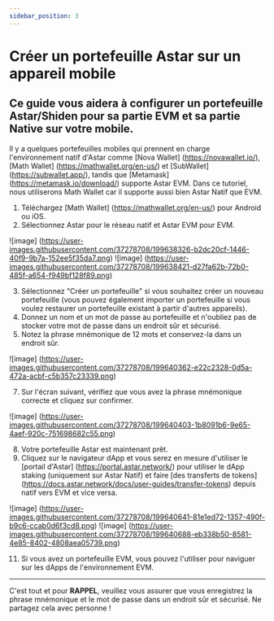 ```yaml
---
sidebar_position: 3
---
```


# Créer un portefeuille Astar sur un appareil mobile

**Ce guide vous aidera à configurer un portefeuille Astar/Shiden pour sa partie EVM et sa partie Native sur votre mobile.**
---

Il y a quelques portefeuilles mobiles qui prennent en charge l'environnement natif d'Astar comme [Nova Wallet] (https://novawallet.io/), [Math Wallet] (https://mathwallet.org/en-us/) et [SubWallet] (https://subwallet.app/), tandis que [Metamask] (https://metamask.io/download/) supporte Astar EVM. Dans ce tutoriel, nous utiliserons Math Wallet car il supporte aussi bien Astar Natif que EVM.

1. Téléchargez [Math Wallet] (https://mathwallet.org/en-us/) pour Android ou iOS.
2. Sélectionnez Astar pour le réseau natif et Astar EVM pour EVM.

![image] (https://user-images.githubusercontent.com/37278708/199638326-b2dc20cf-1446-40f9-9b7a-152ee5f35da7.png) ![image] (https://user-images.githubusercontent.com/37278708/199638421-d27fa62b-72b0-485f-a654-f949bf128f89.png)

3. Sélectionnez "Créer un portefeuille" si vous souhaitez créer un nouveau portefeuille (vous pouvez également importer un portefeuille si vous voulez restaurer un portefeuille existant à partir d'autres appareils).
4. Donnez un nom et un mot de passe au portefeuille et n'oubliez pas de stocker votre mot de passe dans un endroit sûr et sécurisé.
5. Notez la phrase mnémonique de 12 mots et conservez-la dans un endroit sûr.

![image] (https://user-images.githubusercontent.com/37278708/199640362-e22c2328-0d5a-472a-acbf-c5b357c23339.png)


7. Sur l'écran suivant, vérifiez que vous avez la phrase mnémonique correcte et cliquez sur confirmer.

![image] (https://user-images.githubusercontent.com/37278708/199640403-1b8091b6-9e65-4aef-920c-751698682c55.png)


8. Votre portefeuille Astar est maintenant prêt.
9. Cliquez sur le navigateur dApp et vous serez en mesure d'utiliser le [portail d'Astar] (https://portal.astar.network/) pour utiliser le dApp staking (uniquement sur Astar Natif) et faire [des transferts de tokens] (https://docs.astar.network/docs/user-guides/transfer-tokens) depuis natif vers EVM et vice versa.

![image] (https://user-images.githubusercontent.com/37278708/199640641-81e1ed72-1357-490f-b9c6-ccab0d6f3cd8.png) ![image] (https://user-images.githubusercontent.com/37278708/199640688-eb338b50-8581-4e85-8402-4808aea05739.png)

11. Si vous avez un portefeuille EVM, vous pouvez l'utiliser pour naviguer sur les dApps de l'environnement EVM.

---

C'est tout et pour **RAPPEL**, veuillez vous assurer que vous enregistrez la phrase mnémonique et le mot de passe dans un endroit sûr et sécurisé. Ne partagez cela avec personne !
